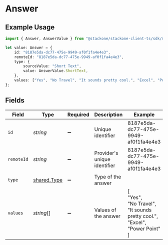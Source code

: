 # Answer

## Example Usage

```typescript
import { Answer, AnswerValue } from "@stackone/stackone-client-ts/sdk/models/shared";

let value: Answer = {
    id: "8187e5da-dc77-475e-9949-af0f1fa4e4e3",
    remoteId: "8187e5da-dc77-475e-9949-af0f1fa4e4e3",
    type: {
        sourceValue: "Short Text",
        value: AnswerValue.ShortText,
    },
    values: ["Yes", "No Travel", "It sounds pretty cool.", "Excel", "Power Point"],
};
```

## Fields

| Field                                                                    | Type                                                                     | Required                                                                 | Description                                                              | Example                                                                  |
| ------------------------------------------------------------------------ | ------------------------------------------------------------------------ | ------------------------------------------------------------------------ | ------------------------------------------------------------------------ | ------------------------------------------------------------------------ |
| `id`                                                                     | *string*                                                                 | :heavy_minus_sign:                                                       | Unique identifier                                                        | 8187e5da-dc77-475e-9949-af0f1fa4e4e3                                     |
| `remoteId`                                                               | *string*                                                                 | :heavy_minus_sign:                                                       | Provider's unique identifier                                             | 8187e5da-dc77-475e-9949-af0f1fa4e4e3                                     |
| `type`                                                                   | [shared.Type](../../../sdk/models/shared/type.md)                        | :heavy_minus_sign:                                                       | Type of the answer                                                       |                                                                          |
| `values`                                                                 | *string*[]                                                               | :heavy_minus_sign:                                                       | Values of the answer                                                     | [<br/>"Yes",<br/>"No Travel",<br/>"It sounds pretty cool.",<br/>"Excel",<br/>"Power Point"<br/>] |